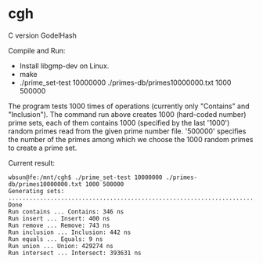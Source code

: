 cgh
===

C version GodelHash

Compile and Run:
  - Install libgmp-dev on Linux.
  - make
  - ./prime_set-test 10000000 ./primes-db/primes10000000.txt 1000 500000

The program tests 1000 times of operations (currently only "Contains" and "Inclusion"). 
The command run above creates 1000 (hard-coded number) prime sets, each of them contains 1000 (specified 
by the last '1000') random primes read from the given prime number file. '500000' specifies the number of
the primes among which we choose the 1000 random primes to create a prime set.

Current result:
```
wbsun@fe:/mnt/cgh$ ./prime_set-test 10000000 ./primes-db/primes10000000.txt 1000 500000
Generating sets: .................................................................................................... Done
Run contains ... Contains: 346 ns
Run insert ... Insert: 400 ns
Run remove ... Remove: 743 ns
Run inclusion ... Inclusion: 442 ns
Run equals ... Equals: 9 ns
Run union ... Union: 429274 ns
Run intersect ... Intersect: 393631 ns
```
